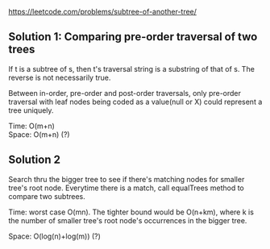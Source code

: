 https://leetcode.com/problems/subtree-of-another-tree/

## Solution 1: Comparing pre-order traversal of two trees

If t is a subtree of s, then t's traversal string is a substring of that of s. The reverse is not necessarily true.

Between in-order, pre-order and post-order traversals, only pre-order traversal with leaf nodes being coded as a value(null or X) could represent a tree uniquely.

Time: O(m+n)\
Space: O(m+n) (?)

## Solution 2

Search thru the bigger tree to see if there's matching nodes for smaller tree's root node. Everytime there is a match, call equalTrees method to compare two subtrees.

Time: worst case O(mn). The tighter bound would be O(n+km), where k is the number of smaller tree's root node's occurrences in the bigger tree.

Space: O(log(n)+log(m)) (?)
